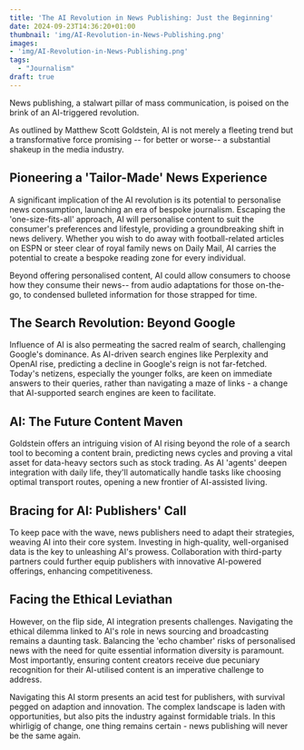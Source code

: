 ```yaml
---
title: 'The AI Revolution in News Publishing: Just the Beginning'
date: 2024-09-23T14:36:20+01:00
thumbnail: 'img/AI-Revolution-in-News-Publishing.png'
images: 
- 'img/AI-Revolution-in-News-Publishing.png'
tags:
  - "Journalism"
draft: true
---
```


News publishing, a stalwart pillar of mass communication, is poised on the brink of an AI-triggered revolution. 

<!--more-->

As outlined by Matthew Scott Goldstein, AI is not merely a fleeting trend but a transformative force promising -- for better or worse-- a substantial shakeup in the media industry.

## Pioneering a 'Tailor-Made' News Experience

A significant implication of the AI revolution is its potential to personalise news consumption, launching an era of bespoke journalism. Escaping the 'one-size-fits-all' approach, AI will personalise content to suit the consumer's preferences and lifestyle, providing a groundbreaking shift in news delivery. Whether you wish to do away with football-related articles on ESPN or steer clear of royal family news on Daily Mail, AI carries the potential to create a bespoke reading zone for every individual.

Beyond offering personalised content, AI could allow consumers to choose how they consume their news-- from audio adaptations for those on-the-go, to condensed bulleted information for those strapped for time.

## The Search Revolution: Beyond Google

Influence of AI is also permeating the sacred realm of search, challenging Google's dominance. As AI-driven search engines like Perplexity and OpenAI rise, predicting a decline in Google's reign is not far-fetched. Today's netizens, especially the younger folks, are keen on immediate answers to their queries, rather than navigating a maze of links - a change that AI-supported search engines are keen to facilitate.

## AI: The Future Content Maven

Goldstein offers an intriguing vision of AI rising beyond the role of a search tool to becoming a content brain, predicting news cycles and proving a vital asset for data-heavy sectors such as stock trading. As AI 'agents' deepen integration with daily life, they'll automatically handle tasks like choosing optimal transport routes, opening a new frontier of AI-assisted living.

## Bracing for AI: Publishers' Call

To keep pace with the wave, news publishers need to adapt their strategies, weaving AI into their core system. Investing in high-quality, well-organised data is the key to unleashing AI's prowess. Collaboration with third-party partners could further equip publishers with innovative AI-powered offerings, enhancing competitiveness.

## Facing the Ethical Leviathan

However, on the flip side, AI integration presents challenges. Navigating the ethical dilemma linked to AI's role in news sourcing and broadcasting remains a daunting task. Balancing the 'echo chamber' risks of personalised news with the need for quite essential information diversity is paramount. Most importantly, ensuring content creators receive due pecuniary recognition for their AI-utilised content is an imperative challenge to address.

Navigating this AI storm presents an acid test for publishers, with survival pegged on adaption and innovation. The complex landscape is laden with opportunities, but also pits the industry against formidable trials. In this whirligig of change, one thing remains certain - news publishing will never be the same again.